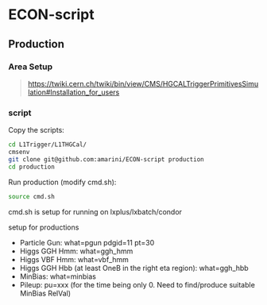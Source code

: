 # ECON-script

## Production 

### Area Setup

>https://twiki.cern.ch/twiki/bin/view/CMS/HGCALTriggerPrimitivesSimulation#Installation_for_users

### script

Copy the scripts:

~~~bash
cd L1Trigger/L1THGCal/
cmsenv
git clone git@github.com:amarini/ECON-script production
cd production
~~~

Run production (modify cmd.sh):

~~~bash
source cmd.sh
~~~

cmd.sh is setup for running on lxplus/lxbatch/condor

setup for productions

* Particle Gun: what=pgun pdgid=11 pt=30
* Higgs GGH Hmm: what=ggh_hmm
* Higgs VBF Hmm: what=vbf_hmm
* Higgs GGH Hbb (at least OneB in the right eta region): what=ggh_hbb 
* MinBias: what=minbias
* Pileup: pu=xxx (for the time being only 0. Need to find/produce suitable MinBias RelVal)
